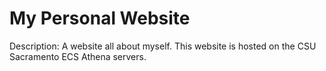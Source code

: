 # My Personal Website
Description: A website all about myself. This website is hosted on the CSU Sacramento ECS Athena servers.
